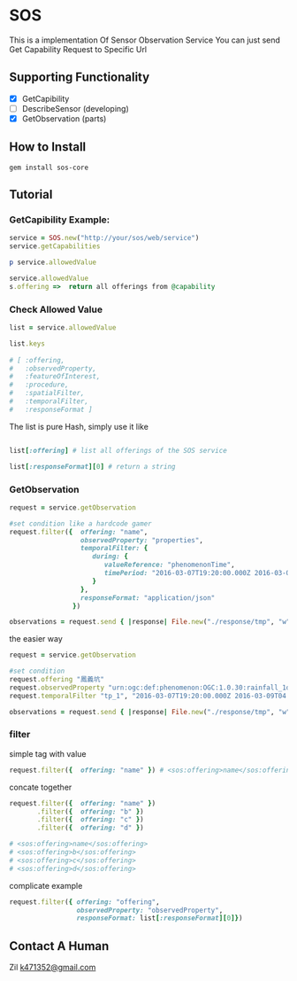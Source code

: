# SOS

This is a implementation Of Sensor Observation Service
You can just send Get Capability Request to Specific Url

## Supporting Functionality

- [x] GetCapibility
- [ ] DescribeSensor (developing)
- [x] GetObservation (parts)

## How to Install

	gem install sos-core

## Tutorial

### GetCapibility Example:

```ruby
service = SOS.new("http://your/sos/web/service")
service.getCapabilities 

p service.allowedValue

service.allowedValue
s.offering =>  return all offerings from @capability
```

### Check Allowed Value

	
```ruby 
list = service.allowedValue

list.keys
	
# [ :offering, 
#  	:observedProperty, 
#  	:featureOfInterest, 
#  	:procedure, 
#  	:spatialFilter, 
#  	:temporalFilter, 
#  	:responseFormat ]
```

The list is pure Hash, simply use it like


```ruby 

list[:offering] # list all offerings of the SOS service 

list[:responseFormat][0] # return a string

```

### GetObservation

```ruby 
request = service.getObservation

#set condition like a hardcode gamer
request.filter({  offering: "name",
				  observedProperty: "properties",
				  temporalFilter: {
 					 during: {
 					 	valueReference: "phenomenonTime",
 					 	timePeriod: "2016-03-07T19:20:00.000Z 2016-03-09T04:00:00.000Z"
					 }
				  },
				  responseFormat: "application/json"
			    })

observations = request.send { |response| File.new("./response/tmp", "w").write response }
```	

the easier way

```ruby 
request = service.getObservation

#set condition
request.offering "鳳義坑"
request.observedProperty "urn:ogc:def:phenomenon:OGC:1.0.30:rainfall_1day"
request.temporalFilter "tp_1", "2016-03-07T19:20:00.000Z 2016-03-09T04:00:00.000Z"

observations = request.send { |response| File.new("./response/tmp", "w").write response }
```	

### filter

simple tag with value

```ruby
request.filter({  offering: "name" }) # <sos:offering>name</sos:offering>

```

concate together

```ruby
request.filter({  offering: "name" })
	   .filter({  offering: "b" })
	   .filter({  offering: "c" })
       .filter({  offering: "d" })

# <sos:offering>name</sos:offering>
# <sos:offering>b</sos:offering>
# <sos:offering>c</sos:offering>
# <sos:offering>d</sos:offering>

```

complicate example

```ruby
request.filter({ offering: "offering", 
				 observedProperty: "observedProperty",
				 responseFormat: list[:responseFormat][0]})


```



## Contact A Human

Zil k471352@gmail.com